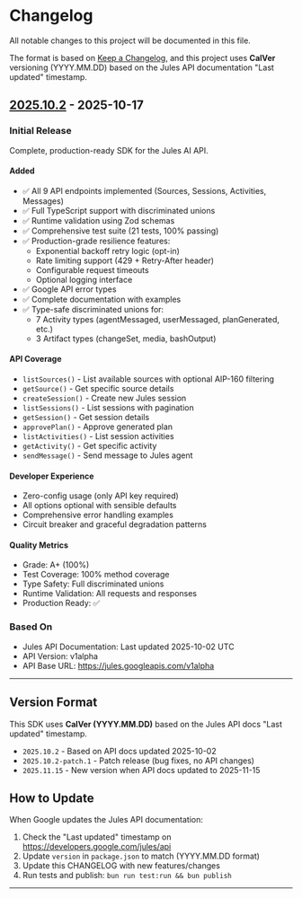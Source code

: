 # Changelog

All notable changes to this project will be documented in this file.

The format is based on [Keep a Changelog](https://keepachangelog.com/en/1.0.0/),
and this project uses **CalVer** versioning (YYYY.MM.DD) based on the Jules API documentation "Last updated" timestamp.

## [2025.10.2] - 2025-10-17

### Initial Release

Complete, production-ready SDK for the Jules AI API.

#### Added
- ✅ All 9 API endpoints implemented (Sources, Sessions, Activities, Messages)
- ✅ Full TypeScript support with discriminated unions
- ✅ Runtime validation using Zod schemas
- ✅ Comprehensive test suite (21 tests, 100% passing)
- ✅ Production-grade resilience features:
  - Exponential backoff retry logic (opt-in)
  - Rate limiting support (429 + Retry-After header)
  - Configurable request timeouts
  - Optional logging interface
- ✅ Google API error types
- ✅ Complete documentation with examples
- ✅ Type-safe discriminated unions for:
  - 7 Activity types (agentMessaged, userMessaged, planGenerated, etc.)
  - 3 Artifact types (changeSet, media, bashOutput)

#### API Coverage
- `listSources()` - List available sources with optional AIP-160 filtering
- `getSource()` - Get specific source details
- `createSession()` - Create new Jules session
- `listSessions()` - List sessions with pagination
- `getSession()` - Get session details
- `approvePlan()` - Approve generated plan
- `listActivities()` - List session activities
- `getActivity()` - Get specific activity
- `sendMessage()` - Send message to Jules agent

#### Developer Experience
- Zero-config usage (only API key required)
- All options optional with sensible defaults
- Comprehensive error handling examples
- Circuit breaker and graceful degradation patterns

#### Quality Metrics
- Grade: A+ (100%)
- Test Coverage: 100% method coverage
- Type Safety: Full discriminated unions
- Runtime Validation: All requests and responses
- Production Ready: ✅

### Based On
- Jules API Documentation: Last updated 2025-10-02 UTC
- API Version: v1alpha
- API Base URL: https://jules.googleapis.com/v1alpha

---

## Version Format

This SDK uses **CalVer (YYYY.MM.DD)** based on the Jules API docs "Last updated" timestamp.

- `2025.10.2` - Based on API docs updated 2025-10-02
- `2025.10.2-patch.1` - Patch release (bug fixes, no API changes)
- `2025.11.15` - New version when API docs updated to 2025-11-15

## How to Update

When Google updates the Jules API documentation:

1. Check the "Last updated" timestamp on https://developers.google.com/jules/api
2. Update `version` in `package.json` to match (YYYY.MM.DD format)
3. Update this CHANGELOG with new features/changes
4. Run tests and publish: `bun run test:run && bun publish`

---

[2025.10.2]: https://github.com/kiwina/jules-api-sdk/releases/tag/v2025.10.2
